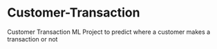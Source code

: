 # Customer-Transaction
Customer Transaction ML Project to predict where a customer makes a transaction or not
